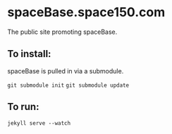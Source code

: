 spaceBase.space150.com
======================

The public site promoting spaceBase.


## To install:

spaceBase is pulled in via a submodule.

`git submodule init`
`git submodule update`

## To run:

`jekyll serve --watch`
